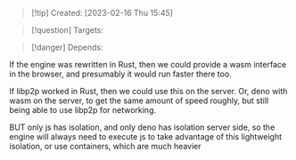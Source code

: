 
>[!tip] Created: [2023-02-16 Thu 15:45]

>[!question] Targets: 

>[!danger] Depends: 

If the engine was rewritten in Rust, then we could provide a wasm interface in the browser, and presumably it would run faster there too.

If libp2p worked in Rust, then we could use this on the server.
Or, deno with wasm on the server, to get the same amount of speed roughly, but still being able to use libp2p for networking.

BUT only js has isolation, and only deno has isolation server side, so the engine will always need to execute js to take advantage of this lightweight isolation, or use containers, which are much heavier